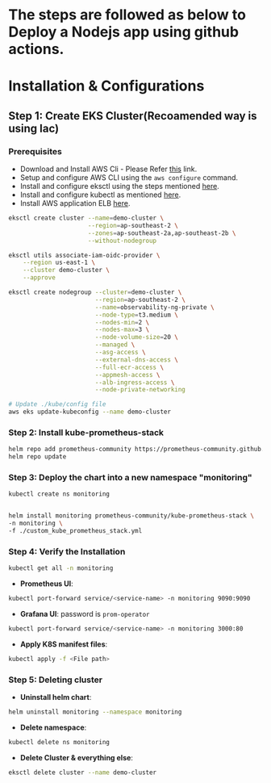 # The steps are followed as below to Deploy a Nodejs app using github actions.

# Installation & Configurations
## Step 1: Create EKS Cluster(Recoamended way is using Iac)

### Prerequisites
- Download and Install AWS Cli - Please Refer [this]("https://docs.aws.amazon.com/cli/latest/userguide/getting-started-install.html") link.
- Setup and configure AWS CLI using the `aws configure` command.
- Install and configure eksctl using the steps mentioned [here]("https://eksctl.io/installation/").
- Install and configure kubectl as mentioned [here]("https://kubernetes.io/docs/tasks/tools/").
- Install AWS application ELB [here]("https://docs.aws.amazon.com/eks/latest/userguide/lbc-helm.html").


```bash
eksctl create cluster --name=demo-cluster \
                      --region=ap-southeast-2 \
                      --zones=ap-southeast-2a,ap-southeast-2b \
                      --without-nodegroup
```
```bash
eksctl utils associate-iam-oidc-provider \
    --region us-east-1 \
    --cluster demo-cluster \
    --approve
```
```bash
eksctl create nodegroup --cluster=demo-cluster \
                        --region=ap-southeast-2 \
                        --name=observability-ng-private \
                        --node-type=t3.medium \
                        --nodes-min=2 \
                        --nodes-max=3 \
                        --node-volume-size=20 \
                        --managed \
                        --asg-access \
                        --external-dns-access \
                        --full-ecr-access \
                        --appmesh-access \
                        --alb-ingress-access \
                        --node-private-networking

# Update ./kube/config file
aws eks update-kubeconfig --name demo-cluster
```

### Step 2: Install kube-prometheus-stack
```bash
helm repo add prometheus-community https://prometheus-community.github.io/helm-charts
helm repo update
```

### Step 3: Deploy the chart into a new namespace "monitoring"
```bash
kubectl create ns monitoring
```
```bash

helm install monitoring prometheus-community/kube-prometheus-stack \
-n monitoring \
-f ./custom_kube_prometheus_stack.yml
```

### Step 4: Verify the Installation
```bash
kubectl get all -n monitoring
```
- **Prometheus UI**:
```bash
kubectl port-forward service/<service-name> -n monitoring 9090:9090
```

- **Grafana UI**: password is `prom-operator`
```bash
kubectl port-forward service/<service-name> -n monitoring 3000:80
```

- **Apply K8S manifest files**:
```bash
kubectl apply -f <File path>
```

### Step 5: Deleting cluster
- **Uninstall helm chart**:
```bash
helm uninstall monitoring --namespace monitoring
```
- **Delete namespace**:
```bash
kubectl delete ns monitoring
```
- **Delete Cluster & everything else**:
```bash
eksctl delete cluster --name demo-cluster
```
